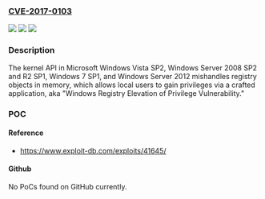 ### [CVE-2017-0103](https://cve.mitre.org/cgi-bin/cvename.cgi?name=CVE-2017-0103)
![](https://img.shields.io/static/v1?label=Product&message=Windows%20Registry&color=blue)
![](https://img.shields.io/static/v1?label=Version&message=The%20kernel%20API%20in%20Microsoft%20Windows%20Vista%20SP2%2C%20Windows%20Server%202008%20SP2%20and%20R2%20SP1%2C%20Windows%207%20SP1%2C%20and%20Windows%20Server%202012%20&color=brightgreen)
![](https://img.shields.io/static/v1?label=Vulnerability&message=Elevation%20of%20Privilege&color=brightgreen)

### Description

The kernel API in Microsoft Windows Vista SP2, Windows Server 2008 SP2 and R2 SP1, Windows 7 SP1, and Windows Server 2012 mishandles registry objects in memory, which allows local users to gain privileges via a crafted application, aka "Windows Registry Elevation of Privilege Vulnerability."

### POC

#### Reference
- https://www.exploit-db.com/exploits/41645/

#### Github
No PoCs found on GitHub currently.

